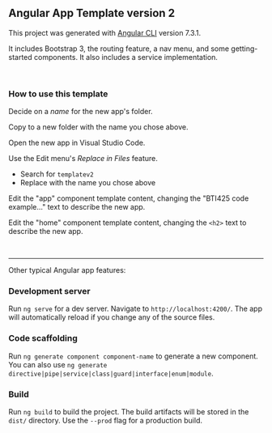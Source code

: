 ## Angular App Template version 2

This project was generated with [Angular CLI](https://github.com/angular/angular-cli) version 7.3.1.

It includes Bootstrap 3, the routing feature, a nav menu, and some getting-started components. It also includes a service implementation. 

<br>

### How to use this template

Decide on a *name* for the new app's folder. 

Copy to a new folder with the name you chose above. 

Open the new app in Visual Studio Code. 

Use the Edit menu's *Replace in Files* feature.  
* Search for `templatev2` 
* Replace with the name you chose above

Edit the "app" component template content, changing the "BTI425 code example..." text to describe the new app. 

Edit the "home" component template content, changing the `<h2>` text to describe the new app. 

<br>

<hr>

Other typical Angular app features:

### Development server

Run `ng serve` for a dev server. Navigate to `http://localhost:4200/`. The app will automatically reload if you change any of the source files.

### Code scaffolding

Run `ng generate component component-name` to generate a new component. You can also use `ng generate directive|pipe|service|class|guard|interface|enum|module`.

### Build

Run `ng build` to build the project. The build artifacts will be stored in the `dist/` directory. Use the `--prod` flag for a production build.

